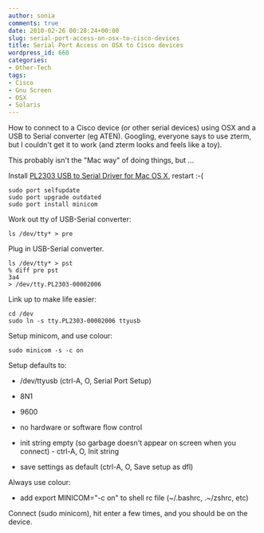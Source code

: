 ```yaml
---
author: sonia
comments: true
date: 2010-02-26 00:28:24+00:00
slug: serial-port-access-on-osx-to-cisco-devices
title: Serial Port Access on OSX to Cisco devices
wordpress_id: 660
categories:
- Other-Tech
tags:
- Cisco
- Gnu Screen
- OSX
- Solaris
---
```


How to connect to a Cisco device (or other serial devices) using OSX and a USB to Serial converter (eg ATEN). Googling, everyone says to use zterm, but I couldn't get it to work (and zterm looks and feels like a toy).

This probably isn't the "Mac way" of doing things, but </whatever>...

Install [PL2303 USB to Serial Driver for Mac OS X](http://sourceforge.net/projects/osx-pl2303/), restart :-(

    
    sudo port selfupdate
    sudo port upgrade outdated
    sudo port install minicom


Work out tty of USB-Serial converter:

    
    ls /dev/tty* > pre


Plug in USB-Serial converter.

    
    ls /dev/tty* > pst
    % diff pre pst
    3a4
    > /dev/tty.PL2303-00002006


Link up to make life easier:

    
    cd /dev
    sudo ln -s tty.PL2303-00002006 ttyusb


Setup minicom, and use colour:

    
    sudo minicom -s -c on


Setup defaults to:



	
  * /dev/ttyusb (ctrl-A, O, Serial Port Setup)

	
  * 8N1

	
  * 9600

	
  * no hardware or software flow control

	
  * init string empty (so garbage doesn't appear on screen when you connect) - ctrl-A, O, Init string

	
  * save settings as default (ctrl-A, O, Save setup as dfl)


Always use colour:

	
  * add export MINICOM="-c on" to shell rc file (~/.bashrc, .~/zshrc, etc)


Connect (sudo minicom), hit enter a few times, and you should be on the device.

